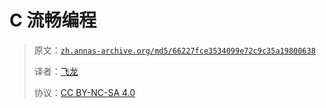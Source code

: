 # C 流畅编程

> 原文：[`zh.annas-archive.org/md5/66227fce3534099e72c9c35a19800638`](https://zh.annas-archive.org/md5/66227fce3534099e72c9c35a19800638)
> 
> 译者：[飞龙](https://github.com/wizardforcel)
> 
> 协议：[CC BY-NC-SA 4.0](http://creativecommons.org/licenses/by-nc-sa/4.0/)